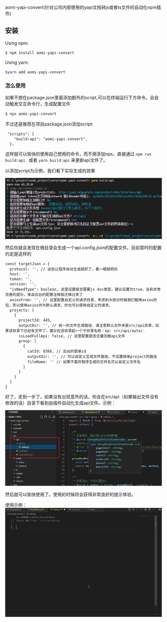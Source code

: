 aomi-yapi-convert(针对公司内部使用的yapi文档转js或者ts文件的自动化npm插件)

## 安装

Using npm: 

```bash
$ npm install aomi-yapi-convert

```

Using yarn: 

```bash
$yarn add aomi-yapi-convert
```

### 怎么使用

如果不想在package.json里面添加额外的script,可以在终端运行下方命令，会自动触发交互命令行，生成配置文件

```bash
$ npx aomi-yapi-convert
```

不过还是推荐在项目package.json添加script:

```
 "scripts": {
    "build:api": "aomi-yapi-convert",
  },
```

这样就可以愉快的使用自己想用的命令，而不用添加npx。直接通过 ```npm run build:api ``` 或者 ```yarn build:api``` 来更新api文件了。

以添加script为示例，我们看下实际生成的效果

![exampleTerminal](https://github.com/huangyijan/aomi-yapi-convert/raw/master/example/yapi-terminal.png)

然后你就会发现在根目录会生成一个api.config.json的配置文件。目前暂时的配置约定是这样的

```
const targetJson = {
  protocol: '', // 这些让程序自动生成就好了，看一眼就明白
  host: '',
  token: '',
  version: '',
  "isNeedType": boolean, 这里设置是否需要js doc类型，建议设置为true。会有非常完善的提示，来自后台的配置注释我迁移过来了
  axiosFrom: '', // 这里配置自定义的请求目录，考虑到大部分时候我们都用axios的包，所以使用axios作为默认请求，你也可以使用自定义的请求。
  projects: [
    {
      projectId: 445,
      outputDir: '', // 统一的文件生成路径，请注意默认文件夹是src/api目录，如果该目录下已经有文件了，建议在该目录起一个子目录名称：ep: src/api/auto/.
      isLoadFullApi: false, // 这里配置是否全量加载api文件
      group: [
        {
          catId: 8366, // 后台的菜单id
          outputDir: '', // 可以自定义生成文件路径，不设置继承project的路径
          fileName: '' // 如果不喜欢程序生成的文件名可以自定义文件名
        }
      ]
    }
  ]
}
```

好了，走到一步了，如果没有出现意外的话，你会在src/api（如果输出文件没有修改的话）目录下看到由插件自动化生成api文件。示例：

![exampleTerminal](https://github.com/huangyijan/aomi-yapi-convert/raw/master/example/yapi-code.png)

然后就可以愉快使用了。使用的时候将会获得非常良好的提示体验。

使用示例：
![exampleTerminal](https://github.com/huangyijan/aomi-yapi-convert/raw/master/example/yapi-use-demo.png)

